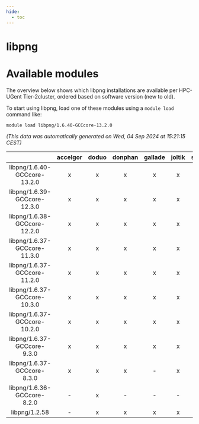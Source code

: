 ```yaml
---
hide:
  - toc
---
```


libpng
======

# Available modules


The overview below shows which libpng installations are available per HPC-UGent Tier-2cluster, ordered based on software version (new to old).

To start using libpng, load one of these modules using a `module load` command like:

```shell
module load libpng/1.6.40-GCCcore-13.2.0
```

*(This data was automatically generated on Wed, 04 Sep 2024 at 15:21:15 CEST)*  

| |accelgor|doduo|donphan|gallade|joltik|shinx|skitty|
| :---: | :---: | :---: | :---: | :---: | :---: | :---: | :---: |
|libpng/1.6.40-GCCcore-13.2.0|x|x|x|x|x|x|x|
|libpng/1.6.39-GCCcore-12.3.0|x|x|x|x|x|x|x|
|libpng/1.6.38-GCCcore-12.2.0|x|x|x|x|x|x|x|
|libpng/1.6.37-GCCcore-11.3.0|x|x|x|x|x|x|x|
|libpng/1.6.37-GCCcore-11.2.0|x|x|x|x|x|-|x|
|libpng/1.6.37-GCCcore-10.3.0|x|x|x|x|x|-|x|
|libpng/1.6.37-GCCcore-10.2.0|x|x|x|x|x|-|x|
|libpng/1.6.37-GCCcore-9.3.0|x|x|x|x|x|-|x|
|libpng/1.6.37-GCCcore-8.3.0|x|x|x|-|x|-|x|
|libpng/1.6.36-GCCcore-8.2.0|-|x|-|-|-|-|-|
|libpng/1.2.58|-|x|x|x|x|-|x|
